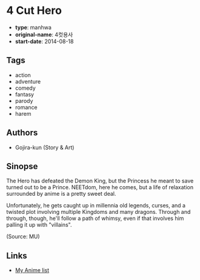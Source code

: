 # 4 Cut Hero

-   **type**: manhwa
-   **original-name**: 4컷용사
-   **start-date**: 2014-08-18

## Tags

-   action
-   adventure
-   comedy
-   fantasy
-   parody
-   romance
-   harem

## Authors

-   Gojira-kun (Story & Art)

## Sinopse

The Hero has defeated the Demon King, but the Princess he meant to save turned out to be a Prince. NEETdom, here he comes, but a life of relaxation surrounded by anime is a pretty sweet deal.

Unfortunately, he gets caught up in millennia old legends, curses, and a twisted plot involving multiple Kingdoms and many dragons. Through and through, though, he'll follow a path of whimsy, even if that involves him palling it up with "villains".

(Source: MU)

## Links

-   [My Anime list](https://myanimelist.net/manga/99177/4_Cut_Hero)
